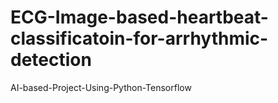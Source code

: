 # ECG-Image-based-heartbeat-classificatoin-for-arrhythmic-detection
AI-based-Project-Using-Python-Tensorflow
